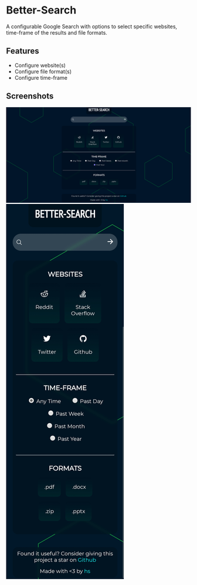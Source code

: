 
# Better-Search

A configurable Google Search with options to select specific websites, time-frame of the results and file formats.


## Features

- Configure website(s)
- Configure file format(s) 
- Configure time-frame


## Screenshots

![Desktop UI Screenshot](./screenshots/pc.png?raw=true "Desktop UI")
![Mobile UI Screenshot](./screenshots/mobile.png?raw=true "Desktop UI")

